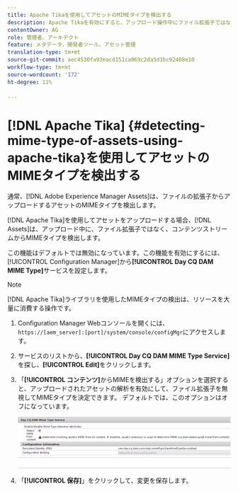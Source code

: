 ```yaml
---
title: Apache Tikaを使用してアセットのMIMEタイプを検出する
description: Apache Tikaを有効にすると、アップロード操作中にファイル拡張子ではなく、コンテンツストリームからアセットのMIMEタイプを [!DNL Experience Manager Assets] 検出できます。
contentOwner: AG
role: 管理者、アーキテクト
feature: メタデータ，開発者ツール，アセット管理
translation-type: tm+mt
source-git-commit: aec4530fa93eacd151ca069c2da5d1bc92408e10
workflow-type: tm+mt
source-wordcount: '172'
ht-degree: 11%

---
```



# [!DNL Apache Tika] {#detecting-mime-type-of-assets-using-apache-tika}を使用してアセットのMIMEタイプを検出する

通常、[!DNL Adobe Experience Manager Assets]は、ファイルの拡張子からアップロードするアセットのMIMEタイプを検出します。

[!DNL Apache Tika]を使用してアセットをアップロードする場合、[!DNL Assets]は、アップロード中に、ファイル拡張子ではなく、コンテンツストリームからMIMEタイプを検出します。

この機能はデフォルトでは無効になっています。この機能を有効にするには、[!UICONTROL Configuration Manager]から&#x200B;**[!UICONTROL Day CQ DAM MIME Type]**&#x200B;サービスを設定します。

>[!NOTE]
>
>[!DNL Apache Tika]ライブラリを使用したMIMEタイプの検出は、リソースを大量に消費する操作です。

1. Configuration Manager Webコンソールを開くには、`https://[aem_server]:[port]/system/console/configMgr`にアクセスします。

1. サービスのリストから、**[!UICONTROL Day CQ DAM MIME Type Service]**&#x200B;を探し、**[!UICONTROL Edit]**&#x200B;をクリックします。

1. 「**[!UICONTROL コンテンツ]**&#x200B;からMIMEを検出する」オプションを選択すると、アップロードされたアセットの解析を有効にして、ファイル拡張子を無視してMIMEタイプを決定できます。 デフォルトでは、このオプションはオフになっています。

   ![chlimage_1-333](assets/chlimage_1-333.png)

1. 「**[!UICONTROL 保存]**」をクリックして、変更を保存します。
